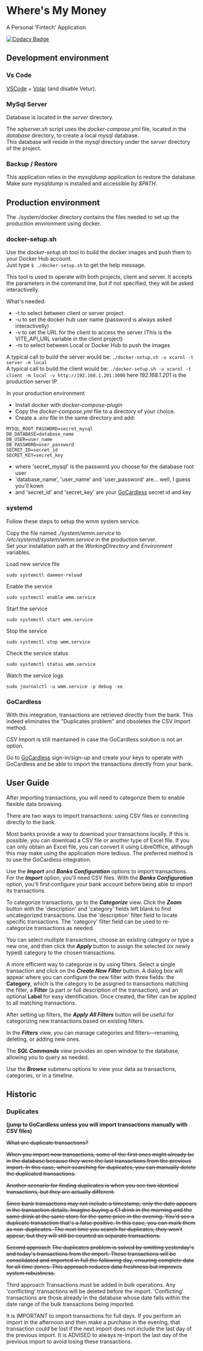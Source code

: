 # Where's My Money

A Personal 'Fintech' Application  

[![Codacy Badge](https://app.codacy.com/project/badge/Grade/fbcb6ed5caa949cb979faf1c3d2e1bf2)](https://app.codacy.com/gh/xcarol/wmm/dashboard?utm_source=gh&utm_medium=referral&utm_content=&utm_campaign=Badge_grade)  

## Development environment

### Vs Code

[VSCode](https://code.visualstudio.com/) + [Volar](https://marketplace.visualstudio.com/items?itemName=Vue.volar) (and disable Vetur).

### MySql Server

Database is located in the _server_ directory.

The _sqlserver.sh_ script uses the _docker-compose.yml_ file, located in the _database_ directory, to create a local mysql database.  
This database will reside in the _mysql_ directory under the _server_ directory of the project.  

### Backup / Restore

This application relies in the _mysqldump_ application to restore the database.  
Make sure _mysqldump_ is installed and accessible by _$PATH_.  

## Production environment

The ./system/docker directory contains the files needed to set up the production environment using docker.

### docker-setup.sh

Use the _docker-setup.sh_ tool to build the docker images and push them to your Docker Hub account.  
Just type `$ ./docker-setup.sh` to get the help message.

This tool is used to operate with both projects, client and server. It accepts the parameters in the command line, but if not specified, they will be asked interactivelly.

What's needed:
- -t to select between client or server project
- -u to set the docker hub user name (password is always asked interactivelly)
- -v to set the URL for the client to access the server (This is the VITE_API_URL variable in the client project)
- -m to select between Local or Docker Hub to push the images

A typical call to build the server would be: `./docker-setup.sh -u xcarol -t server -m local`  
A typical call to build the client would be: `./docker-setup.sh -u xcarol -t client -m local -v http://192.168.1.201:3000` here _192.168.1.201_ is the production server IP.  

In your production environment

- Install docker with _docker-compose-plugin_  
- Copy the _docker-compose.yml_ file to a directory of your choice.
- Create a _.env_ file in the same directory and add:

```
MYSQL_ROOT_PASSWORD=secret_mysql
DB_DATABASE=database_name
DB_USER=user_name
DB_PASSWORD=user_password
SECRET_ID=secret_id
SECRET_KEY=secret_key
```

- where 'secret_mysql' is the password you choose for the database root user
- 'database_name', 'user_name' and 'user_password' are... well, I guess you'll kown
- and 'secret_id' and 'secret_key' are your [GoCardless](#gocardless) secret id and key

### systemd

Follow these steps to setup the wmm system service.  

Copy the file named _./system/wmm.service_ to _/etc/systemd/system/wmm.service_ in the production server.  
Set your installation path at the _WorkingDirectory_ and _Environment_ variables.  

Load new service file 
```
sudo systemctl daemon-reload
```

Enable the service
```
sudo systemctl enable wmm.service
```

Start the service
```
sudo systemctl start wmm.service
```

Stop the service
```
sudo systemctl stop wmm.service
```

Check the service status
```
sudo systemctl status wmm.service
```

Watch the service logs
```
sudo journalctl -u wmm.service -p debug -xe
```

### GoCardless

With this integration, transactions are retrieved directly from the bank. This indeed eliminates the "Duplicates problem" and obsoletes the CSV Import method.

CSV Import is still maintained in case the GoCardless solution is not an option.

Go to [GoCardless](https://bankaccountdata.gocardless.com/login) sign-in/sign-up and create your keys to operate with GoCardless and be able to import the transactions directly from your bank.

## User Guide

After importing transactions, you will need to categorize them to enable flexible data browsing.

There are two ways to import transactions: using CSV files or connecting directly to the bank.

Most banks provide a way to download your transactions locally. If this is possible, you can download a CSV file or another type of Excel file. If you can only obtain an Excel file, you can convert it using LibreOffice, although this may make using the application more tedious. The preferred method is to use the GoCardless integration.

Use the **_Import_** and **_Banks Configuration_** options to import transactions. For the **_Import_** option, you'll need CSV files. With the **_Banks Configuration_** option, you'll first configure your bank account before being able to import its transactions.

To categorize transactions, go to the **_Categorize_** view. Click the **_Zoom_** button with the 'description' and 'category' fields left blank to find uncategorized transactions. Use the 'description' filter field to locate specific transactions. The 'category' filter field can be used to re-categorize transactions as needed.

You can select multiple transactions, choose an existing category or type a new one, and then click the **_Apply_** button to assign the selected (or newly typed) category to the chosen transactions.

A more efficient way to categorize is by using filters. Select a single transaction and click on the **_Create New Filter_** button. A dialog box will appear where you can configure the new filter with three fields: the **Category**, which is the category to be assigned to transactions matching the filter, a **Filter** (a part or full description of the transaction), and an optional **Label** for easy identification. Once created, the filter can be applied to all matching transactions.

After setting up filters, the **_Apply All Filters_** button will be useful for categorizing new transactions based on existing filters.

In the **_Filters_** view, you can manage categories and filters—renaming, deleting, or adding new ones.

The **_SQL Commands_** view provides an open window to the database, allowing you to query as needed.

Use the **_Browse_** submenu options to view your data as transactions, categories, or in a timeline.

## Historic

### Duplicates

**(jump to GoCardless unless you will import transactions manually with CSV files)**

~~What are duplicate transactions?~~

~~When you import new transactions, some of the first ones might already be in the database because they were the last transactions from the previous import. In this case, when searching for duplicates, you can manually delete the duplicated transactions.~~

~~Another scenario for finding duplicates is when you see two identical transactions, but they are actually different.~~

~~Since bank transactions may not include a timestamp, only the date appears in the transaction details. Imagine buying a €1 drink in the morning and the same drink at the same store for the same price in the evening. You'd see a duplicate transaction that's a false positive. In this case, you can mark them as non-duplicates. The next time you search for duplicates, they won't appear, but they will still be counted as separate transactions.~~

~~Second approach~~
~~The duplicates problem is solved by omitting yesterday's and today's transactions from the import. These transactions will be consolidated and imported in full the following day, ensuring complete data for all time zones. This approach reduces data freshness but improves system robustness.~~  

Third approach
Transactions must be added in bulk operations. Any 'conflicting' transactions will be deleted before the import. 'Conflicting' transactions are those already in the database whose date falls within the date range of the bulk transactions being imported.

It is IMPORTANT to import transactions for full days. If you perform an import in the afternoon and then make a purchase in the evening, that transaction could be lost if the next import does not include the last day of the previous import. It is ADVISED to always re-import the last day of the previous import to avoid losing these transactions.   

